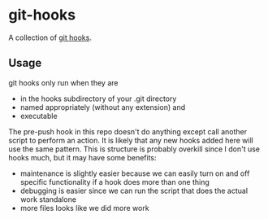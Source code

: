 # git-hooks
A collection of [git hooks](https://git-scm.com/book/en/v2/Customizing-Git-Git-Hooks).

## Usage
git hooks only run when they are
- in the hooks subdirectory of your .git directory
- named appropriately (without any extension) and
- executable

The pre-push hook in this repo doesn't do anything except call another script
to perform an action. It is likely that any new hooks added here will use the
same pattern. This is structure is probably overkill since I don't use hooks
much, but it may have some benefits:
- maintenance is slightly easier because we can easily turn on and off specific
  functionality if a hook does more than one thing
- debugging is easier since we can run the script that does the actual work
  standalone
- more files looks like we did more work
